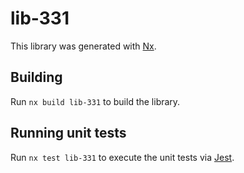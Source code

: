 # lib-331

This library was generated with [Nx](https://nx.dev).

## Building

Run `nx build lib-331` to build the library.

## Running unit tests

Run `nx test lib-331` to execute the unit tests via [Jest](https://jestjs.io).
